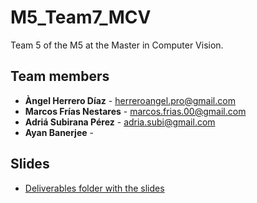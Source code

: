 # M5_Team7_MCV
Team 5 of the M5 at the Master in Computer Vision.

## Team members
- **Àngel Herrero Díaz** - herreroangel.pro@gmail.com
- **Marcos Frías Nestares** - marcos.frias.00@gmail.com
- **Adriá Subirana Pérez** - adria.subi@gmail.com
- **Ayan Banerjee** -

## Slides
- [Deliverables folder with the slides](https://drive.google.com/drive/folders/1u2li3fMPq72JS9kjdGnuZzbt4MwzZuf5?usp=sharing)

